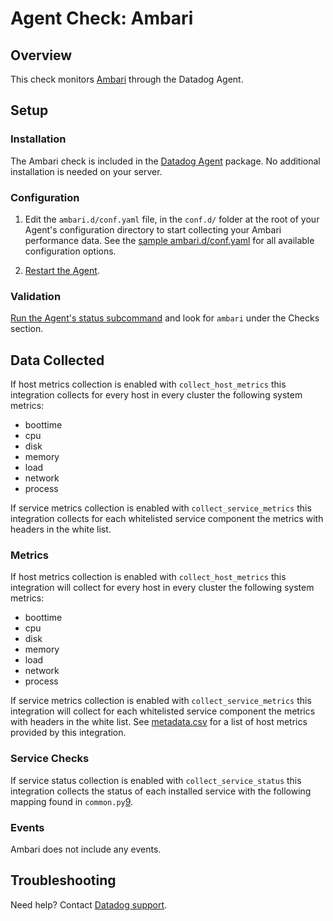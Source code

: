 # Agent Check: Ambari

## Overview

This check monitors [Ambari][1] through the Datadog Agent.

## Setup

### Installation

The Ambari check is included in the [Datadog Agent][7] package.
No additional installation is needed on your server.

### Configuration

1. Edit the `ambari.d/conf.yaml` file, in the `conf.d/` folder at the root of your Agent's configuration directory to 
start collecting your Ambari performance data. See the [sample ambari.d/conf.yaml][2] for all available configuration options.

2. [Restart the Agent][3].

### Validation

[Run the Agent's status subcommand][4] and look for `ambari` under the Checks section.

## Data Collected

If host metrics collection is enabled with `collect_host_metrics` this integration collects for every host in every 
cluster the following system metrics:

* boottime
* cpu
* disk
* memory
* load
* network
* process

If service metrics collection is enabled with `collect_service_metrics` this integration collects for each whitelisted 
service component the metrics with headers in the white list.
### Metrics

If host metrics collection is enabled with `collect_host_metrics` this integration will collect
for every host in every cluster the following system metrics:
* boottime
* cpu
* disk
* memory
* load
* network
* process

If service metrics collection is enabled with `collect_service_metrics` this integration will collect for each
whitelisted service component the metrics with headers in the white list.
See [metadata.csv][8] for a list of host metrics provided by this integration.


### Service Checks

If service status collection is enabled with `collect_service_status` this integration collects
the status of each installed service with the following mapping found in `common.py`[9].


### Events

Ambari does not include any events.

## Troubleshooting

Need help? Contact [Datadog support][5].

[1]: https://ambari.apache.org/
[2]: https://github.com/DataDog/integrations-core/blob/master/ambari/datadog_checks/ambari/data/conf.yaml.example
[3]: https://docs.datadoghq.com/agent/guide/agent-commands/?tab=agentv6#start-stop-and-restart-the-agent
[4]: https://docs.datadoghq.com/agent/guide/agent-commands/?tab=agentv6#agent-status-and-information
[5]: https://docs.datadoghq.com/help
[7]: https://docs.datadoghq.com/agent/
[8]: https://github.com/DataDog/integrations-core/blob/master/ambari/datadog_checks/ambari/data/conf.yaml.example
[9]: https://github.com/DataDog/integrations-core/blob/master/ambari/datadog_checks/ambari/common.py

